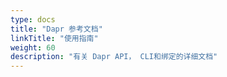 ```yaml
---
type: docs
title: "Dapr 参考文档"
linkTitle: "使用指南"
weight: 60
description: "有关 Dapr API， CLI和绑定的详细文档"
---
```


